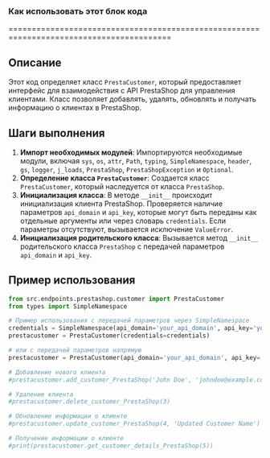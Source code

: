 ### Как использовать этот блок кода
=========================================================================================

Описание
-------------------------
Этот код определяет класс `PrestaCustomer`, который предоставляет интерфейс для взаимодействия с API PrestaShop для управления клиентами. Класс позволяет добавлять, удалять, обновлять и получать информацию о клиентах в PrestaShop.

Шаги выполнения
-------------------------
1. **Импорт необходимых модулей**: Импортируются необходимые модули, включая `sys`, `os`, `attr`, `Path`, `typing`, `SimpleNamespace`, `header`, `gs`, `logger`, `j_loads`, `PrestaShop`, `PrestaShopException` и `Optional`.
2. **Определение класса `PrestaCustomer`**: Создается класс `PrestaCustomer`, который наследуется от класса `PrestaShop`.
3. **Инициализация класса**: В методе `__init__` происходит инициализация клиента PrestaShop. Проверяется наличие параметров `api_domain` и `api_key`, которые могут быть переданы как отдельные аргументы или через словарь `credentials`. Если параметры отсутствуют, вызывается исключение `ValueError`.
4. **Инициализация родительского класса**: Вызывается метод `__init__` родительского класса `PrestaShop` с передачей параметров `api_domain` и `api_key`.

Пример использования
-------------------------

```python
from src.endpoints.prestashop.customer import PrestaCustomer
from types import SimpleNamespace

# Пример использования с передачей параметров через SimpleNamespace
credentials = SimpleNamespace(api_domain='your_api_domain', api_key='your_api_key')
prestacustomer = PrestaCustomer(credentials=credentials)

# или с передачей параметров напрямую
prestacustomer = PrestaCustomer(api_domain='your_api_domain', api_key='your_api_key')

# Добавление нового клиента
#prestacustomer.add_customer_PrestaShop('John Doe', 'johndoe@example.com')

# Удаление клиента
#prestacustomer.delete_customer_PrestaShop(3)

# Обновление информации о клиенте
#prestacustomer.update_customer_PrestaShop(4, 'Updated Customer Name')

# Получение информации о клиенте
#print(prestacustomer.get_customer_details_PrestaShop(5))